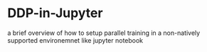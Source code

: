 # DDP-in-Jupyter
a brief overview of how to setup parallel training in a non-natively supported environemnet like jupyter notebook
